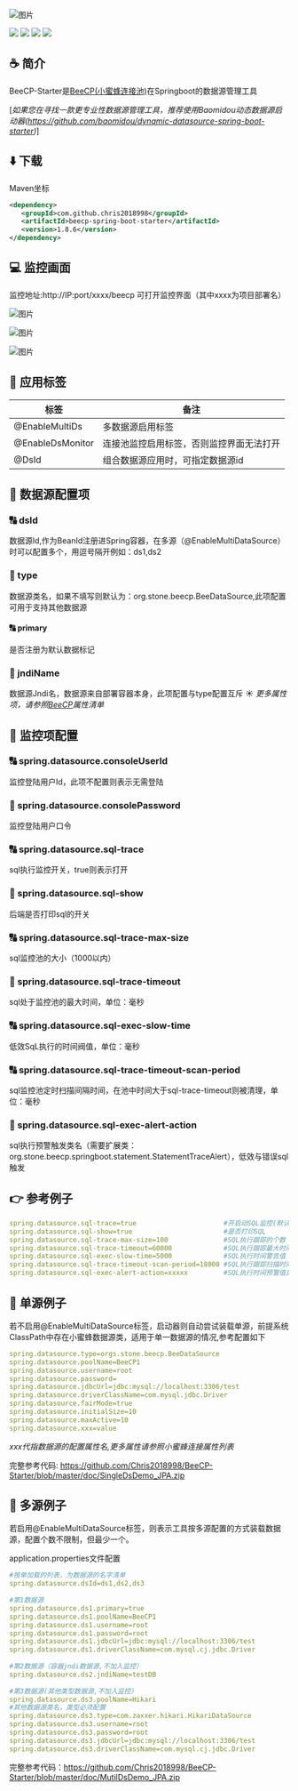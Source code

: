 ![图片](https://user-images.githubusercontent.com/32663325/154847136-10e241ae-af4c-478a-a608-aaa685e0464b.png)
<p align="left">
 <a><img src="https://img.shields.io/badge/Java-8+-green.svg"></a>
 <a><img src="https://img.shields.io/badge/Springboot-2.0.9+-blue.svg"></a>
 <a><img src="https://img.shields.io/badge/License-Apache%202.0-green.svg"></a>
 <a><img src="https://maven-badges.herokuapp.com/maven-central/com.github.chris2018998/beecp-spring-boot-starter/badge.svg"></a>
</p>

## :coffee: 简介
BeeCP-Starter是<a href="https://github.com/Chris2018998/BeeCP">BeeCP(小蜜蜂连接池)</a>在Springboot的数据源管理工具

[*如果您在寻找一款更专业性数据源管理工具，推荐使用Baomidou动态数据源启动器(https://github.com/baomidou/dynamic-datasource-spring-boot-starter)*]

## :arrow_down: 下载 
Maven坐标
```xml
<dependency>
   <groupId>com.github.chris2018998</groupId>
   <artifactId>beecp-spring-boot-starter</artifactId>
   <version>1.8.6</version>
</dependency>
```

## :computer: 监控画面
监控地址:http://IP:port/xxxx/beecp 可打开监控界面（其中xxxx为项目部署名）

![图片](https://github.com/Chris2018998/beecp-starter/assets/32663325/71dea68b-833a-4154-96c4-687f66d333f6)

![图片](https://github.com/user-attachments/assets/ff42dfac-ac61-49f8-94ac-c8f0419469da)

![图片](https://user-images.githubusercontent.com/32663325/153717113-d47d85bf-b1db-4e80-9844-d4d4fe9adf32.png)

## :book: 应用标签
| 标签                     | 备注                                                                 |
| ----------------------- | ------------------------------------------------------------------   |
|@EnableMultiDs           |多数据源启用标签                                                        |
|@EnableDsMonitor         |连接池监控启用标签，否则监控界面无法打开                                   |
|@DsId                    |组合数据源应用时，可指定数据源id                                          |

## :book: 数据源配置项   
### :capital_abcd: dsId
数据源Id,作为BeanId注册进Spring容器，在多源（@EnableMultiDataSource）时可以配置多个，用逗号隔开例如：ds1,ds2
### :1234: type
数据源类名，如果不填写则默认为：org.stone.beecp.BeeDataSource,此项配置可用于支持其他数据源
#### :capital_abcd: primary
是否注册为默认数据标记
### :1234: jndiName
数据源Jndi名，数据源来自部署容器本身，此项配置与type配置互斥
:sunny: *更多属性项，请参照<a href="https://github.com/Chris2018998/BeeCP/blob/master/README_ZH.md">BeeCP</a>属性清单*
## :book: 监控项配置 
### :capital_abcd: spring.datasource.consoleUserId
监控登陆用户Id，此项不配置则表示无需登陆
### :1234: spring.datasource.consolePassword
监控登陆用户口令
### :capital_abcd: spring.datasource.sql-trace
sql执行监控开关，true则表示打开

### :1234: spring.datasource.sql-show
后端是否打印sql的开关
### :capital_abcd: spring.datasource.sql-trace-max-size
sql监控池的大小（1000以内）
### :1234: spring.datasource.sql-trace-timeout
sql处于监控池的最大时间，单位：毫秒
### :capital_abcd: spring.datasource.sql-exec-slow-time
低效SqL执行的时间阀值，单位：毫秒
### :capital_abcd: spring.datasource.sql-trace-timeout-scan-period
sql监控池定时扫描间隔时间，在池中时间大于sql-trace-timeout则被清理，单位：毫秒
### :1234: spring.datasource.sql-exec-alert-action
sql执行预警触发类名（需要扩展类：org.stone.beecp.springboot.statement.StatementTraceAlert），低效与错误sql触发

## :point_right: 参考例子
```yml
spring.datasource.sql-trace=true                      #开启动SQL监控(默认为True)
spring.datasource.sql-show=true                       #是否打印SQL
spring.datasource.sql-trace-max-size=100              #SQL执行跟踪的个数
spring.datasource.sql-trace-timeout=60000             #SQL执行跟踪最大时间 （毫秒） 
spring.datasource.sql-exec-slow-time=5000             #SQL执行时间警告值（毫秒） 
spring.datasource.sql-trace-timeout-scan-period=18000 #SQL执行跟踪扫描时间 （毫秒）
spring.datasource.sql-exec-alert-action=xxxxx         #SQL执行时间预警值类名（需要扩展类：org.stone.beecp.springboot.statement.StatementTraceAlert)

```

## :tractor: 单源例子
若不启用@EnableMultiDataSource标签，启动器则自动尝试装载单源，前提系统ClassPath中存在小蜜蜂数据源类，适用于单一数据源的情况,参考配置如下

```yml
spring.datasource.type=orgs.stone.beecp.BeeDataSource
spring.datasource.poolName=BeeCP1
spring.datasource.username=root
spring.datasource.password=
spring.datasource.jdbcUrl=jdbc:mysql://localhost:3306/test
spring.datasource.driverClassName=com.mysql.jdbc.Driver
spring.datasource.fairMode=true
spring.datasource.initialSize=10
spring.datasource.maxActive=10
spring.datasource.xxx=value
```
	
<i>xxx代指数据源的配置属性名,更多属性请参照小蜜蜂连接属性列表</i>
 
完整参考代码: https://github.com/Chris2018998/BeeCP-Starter/blob/master/doc/SingleDsDemo_JPA.zip


## :tractor: 多源例子
若启用@EnableMultiDataSource标签，则表示工具按多源配置的方式装载数据源，配置个数不限制，但最少一个。

application.properties文件配置

```yml
#按单加载的列表，为数据源的名字清单
spring.datasource.dsId=ds1,ds2,ds3 
    
#第1数据源
spring.datasource.ds1.primary=true  
spring.datasource.ds1.poolName=BeeCP1
spring.datasource.ds1.username=root
spring.datasource.ds1.password=root
spring.datasource.ds1.jdbcUrl=jdbc:mysql://localhost:3306/test
spring.datasource.ds1.driverClassName=com.mysql.cj.jdbc.Driver
     
#第2数据源（容器jndi数据源,不加入监控）
spring.datasource.ds2.jndiName=testDB 
      
#第3数据源(其他类型数据源,不加入监控）
spring.datasource.ds3.poolName=Hikari
#其他数据源类名，类型必须配置
spring.datasource.ds3.type=com.zaxxer.hikari.HikariDataSource 
spring.datasource.ds3.username=root
spring.datasource.ds3.password=root
spring.datasource.ds3.jdbcUrl=jdbc:mysql://localhost:3306/test
spring.datasource.ds3.driverClassName=com.mysql.cj.jdbc.Driver
```
完整参考代码：https://github.com/Chris2018998/BeeCP-Starter/blob/master/doc/MutilDsDemo_JPA.zip
